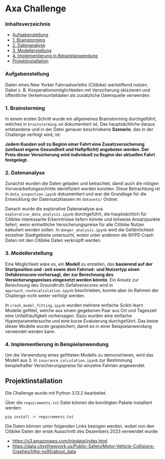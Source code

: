 # Axa Challenge

### Inhaltsverzeichnis

- [Aufgabenstellung](#aufgabenstellung)
- [1. Brainstorming](#1-brainstorming)
- [2. Datenanalyse](#2-datenanalyse)
- [3. Modellerstellung](#3-modellerstellung)
- [4. Implementierung in Beispielanwendung](#4-implementierung-in-beispielanwendung)
- [Projektinstallation](#projektinstallation)


### Aufgabenstellung

Daten eines New Yorker Fahrradverleihs (Citibike) wertstiftend nutzen. Dabei z. B. 
Kooperationsmöglichkeiten mit Versicherung skizzieren und öffentliche Verkehrsunfalldaten als 
zusätzliche Datenquelle verwenden.


### 1. Brainstorming

In einem ersten Schritt wurde ein allgemeines Brainstorming durchgeführt, welches in 
`brainstorming.md` dokumentiert ist. Das hauptsächliche daraus entstandene und in der Datei 
genauer beschriebene **Szenario**, das in der Challenge verfolgt wird, ist: 

**Jedem Kunden soll zu Beginn einer Fahrt eine Zusatzversicherung (umfasst eigene Gesundheit und
Haftpflicht) angeboten werden. Der Preis dieser Versicherung wird individuell zu Beginn der 
aktuellen Fahrt festgelegt.**

### 2. Datenanalyse

Zunächst wurden die Daten geladen und betrachtet, damit auch die nötigen Vorverarbeitungsschritte 
identifiziert werden konnten. Diese Betrachtung ist in `data_inspection.ipynb` dokumentiert und 
war die Grundlage für die Entwicklung der Datensatzklassen im `datasets/` Ordner.

Danach wurde die explorative Datenanalyse aus `explorative_data_analysis.ipynb` durchgeführt, die 
hauptsächlich für Citibike interessante Erkenntnisse liefern könnte und teilweise Ansatzpunkte 
liefert, wenn einheitliche Versicherungspreise für alle Citibike Nutzer kalkuliert werden sollen. 
In `danger_analysis.ipynb` wird die Gefährlichkeit einzelner Stadtgebiete untersucht, wobei unter 
anderem die NYPD Crash Daten mit den Citibike Daten verknüpft werden.

### 3. Modellerstellung

Eine Möglichkeit wäre es, ein **Modell** zu erstellen, das **basierend auf der Startposition und 
-zeit sowie dem Fahrrad- und Nutzertyp einen Gefahrenscore vorhersagt, der zur Berechnung des 
Versicherungspreises eingesetzt werden könnte**. Ein Ansatz zur Berechnung des Groundtruth 
Gefahrenscores wird in `approach_routecalculation.ipynb` beschrieben, konnte aber im Rahmen der 
Challenge nicht weiter verfolgt werden. 

In `crash_model_fitting.ipynb` wurden mehrere einfache Scikit-learn Modelle gefittet, welche aus 
einem gegebenen Paar aus Ort und Tageszeit eine Unfallhäufigkeit vorhersagen. Dazu wurden eine 
einfache Hyperparametersuche und eine kurze Evaluierung durchgeführt. Das beste dieser Modelle wurde
gespeichert, damit es in einer Beispielanwendung verwendet werden kann. 

### 4. Implementierung in Beispielanwendung

Um die Verwendung eines gefitteten Modells zu demonstrieren, wird das Modell aus 3. in 
`insurance_calculation.ipynb` zur Bestimmung beispielhafter Versicherungspreise für einzelne Fahrten 
angewendet.

## Projektinstallation

Die Challenge wurde mit Python 3.13.2 bearbeitet. 

Über die `requirements.txt` Datei können die benötigten Pakete installiert werden: 

```
pip install -r requirements.txt
```

Die Daten können unter folgenden Links bezogen werden, wobei von den Citibike Daten der erste 
Ausschnitt des Dezembers 2023 verwendet wurde: 

- https://s3.amazonaws.com/tripdata/index.html
- https://data.cityofnewyork.us/Public-Safety/Motor-Vehicle-Collisions-Crashes/h9gi-nx95/about_data